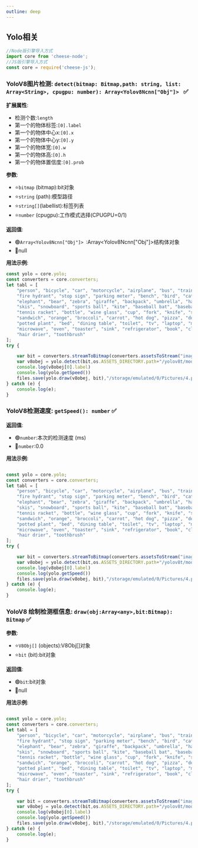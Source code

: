 ```yaml
---
outline: deep
---
```


## Yolo相关

```javascript
//Node版引擎导入方式
import core from 'cheese-node';
//JS版引擎导入方式
const core = require('cheese-js');
```

### YoloV8图片检测: `detect(bitmap: Bitmap,path: string, list: Array<String>, cpugpu: number): Array<Yolov8Ncnn["Obj"]> ` :white_check_mark:

**扩展属性**:

- 检测个数:`length`
- 第一个的物体标签:`[0].label`
- 第一个的物体中心x:`[0].x`
- 第一个的物体中心y:`[0].y`
- 第一个的物体宽:`[0].w`
- 第一个的物体高:`[0].h`
- 第一个的物体置信度:`[0].prob`

**参数**:

- ⭐`bitmap` (bitmap):bit对象
- ⭐`string` (path):模型路径
- ⭐`string[]`(labellist):标签列表
- ⭐`number` (cpugpu):工作模式选择(CPUGPU=0/1)

**返回值**:

- :green_circle:`Array<Yolov8Ncnn["Obj"]> `:Array<Yolov8Ncnn["Obj"]>结构体对象
- :red_circle:null

**用法示例**:

```javascript
const yolo = core.yolo;
const converters = core.converters;
let tabl = [
    "person", "bicycle", "car", "motorcycle", "airplane", "bus", "train", "truck", "boat", "traffic light",
    "fire hydrant", "stop sign", "parking meter", "bench", "bird", "cat", "dog", "horse", "sheep", "cow",
    "elephant", "bear", "zebra", "giraffe", "backpack", "umbrella", "handbag", "tie", "suitcase", "frisbee",
    "skis", "snowboard", "sports ball", "kite", "baseball bat", "baseball glove", "skateboard", "surfboard",
    "tennis racket", "bottle", "wine glass", "cup", "fork", "knife", "spoon", "bowl", "banana", "apple",
    "sandwich", "orange", "broccoli", "carrot", "hot dog", "pizza", "donut", "cake", "chair", "couch",
    "potted plant", "bed", "dining table", "toilet", "tv", "laptop", "mouse", "remote", "keyboard", "cell phone",
    "microwave", "oven", "toaster", "sink", "refrigerator", "book", "clock", "vase", "scissors", "teddy bear",
    "hair drier", "toothbrush"
];
try {

    var bit = converters.streamToBitmap(converters.assetsToStream("image.png"))
    var v8obej = yolo.detect(bit,os.ASSETS_DIRECTORY.path+"/yolov8t/model.ncnn", tabl, 0)
    console.log(v8obej[0].label)
    console.log(yolo.getSpeed())
    files.save(yolo.draw(v8obej, bit),"/storage/emulated/0/Pictures/4.png")
} catch (e) {
    console.log(e);
}
```

### YoloV8检测速度: `getSpeed(): number` :white_check_mark:

**返回值**:

- :green_circle:`number`:本次的检测速度 (ms)
- :red_circle:`number`:0.0

**用法示例**:

```javascript

const yolo = core.yolo;
const converters = core.converters;
let tabl = [
    "person", "bicycle", "car", "motorcycle", "airplane", "bus", "train", "truck", "boat", "traffic light",
    "fire hydrant", "stop sign", "parking meter", "bench", "bird", "cat", "dog", "horse", "sheep", "cow",
    "elephant", "bear", "zebra", "giraffe", "backpack", "umbrella", "handbag", "tie", "suitcase", "frisbee",
    "skis", "snowboard", "sports ball", "kite", "baseball bat", "baseball glove", "skateboard", "surfboard",
    "tennis racket", "bottle", "wine glass", "cup", "fork", "knife", "spoon", "bowl", "banana", "apple",
    "sandwich", "orange", "broccoli", "carrot", "hot dog", "pizza", "donut", "cake", "chair", "couch",
    "potted plant", "bed", "dining table", "toilet", "tv", "laptop", "mouse", "remote", "keyboard", "cell phone",
    "microwave", "oven", "toaster", "sink", "refrigerator", "book", "clock", "vase", "scissors", "teddy bear",
    "hair drier", "toothbrush"
];
try {

    var bit = converters.streamToBitmap(converters.assetsToStream("image.png"))
    var v8obej = yolo.detect(bit,os.ASSETS_DIRECTORY.path+"/yolov8t/model.ncnn", tabl, 0)
    console.log(v8obej[0].label)
    console.log(yolo.getSpeed())
    files.save(yolo.draw(v8obej, bit),"/storage/emulated/0/Pictures/4.png")
} catch (e) {
    console.log(e);
}
```

### YoloV8 绘制检测框信息: `draw(obj:Array<any>,bit:Bitmap): Bitmap` :white_check_mark:

**参数**:

- ⭐`V8Obj[]` (objects):V8Obj[]对象
- ⭐`bit` (bit):bit对象

**返回值**:

- :green_circle:`bit`:bit对象
- :red_circle:null

**用法示例**:

```javascript

const yolo = core.yolo;
const converters = core.converters;
let tabl = [
    "person", "bicycle", "car", "motorcycle", "airplane", "bus", "train", "truck", "boat", "traffic light",
    "fire hydrant", "stop sign", "parking meter", "bench", "bird", "cat", "dog", "horse", "sheep", "cow",
    "elephant", "bear", "zebra", "giraffe", "backpack", "umbrella", "handbag", "tie", "suitcase", "frisbee",
    "skis", "snowboard", "sports ball", "kite", "baseball bat", "baseball glove", "skateboard", "surfboard",
    "tennis racket", "bottle", "wine glass", "cup", "fork", "knife", "spoon", "bowl", "banana", "apple",
    "sandwich", "orange", "broccoli", "carrot", "hot dog", "pizza", "donut", "cake", "chair", "couch",
    "potted plant", "bed", "dining table", "toilet", "tv", "laptop", "mouse", "remote", "keyboard", "cell phone",
    "microwave", "oven", "toaster", "sink", "refrigerator", "book", "clock", "vase", "scissors", "teddy bear",
    "hair drier", "toothbrush"
];
try {

    var bit = converters.streamToBitmap(converters.assetsToStream("image.png"))
    var v8obej = yolo.detect(bit,os.ASSETS_DIRECTORY.path+"/yolov8t/model.ncnn", tabl, 0)
    console.log(v8obej[0].label)
    console.log(yolo.getSpeed())
    files.save(yolo.draw(v8obej, bit),"/storage/emulated/0/Pictures/4.png")
} catch (e) {
    console.log(e);
}
```



